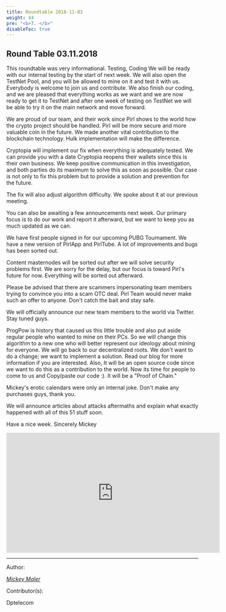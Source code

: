 ```yaml
---
title: Roundtable 2018-11-03
weight: 44
pre: "<b>7. </b>"
disableToc: true
---
```


## Round Table 03.11.2018

This roundtable was very informational.
Testing, Coding
We will be ready with our internal testing by the start of next week. We will also open the TestNet Pool, and you will be allowed to mine on it and test it with us. Everybody is welcome to join us and contribute.
We also finish our coding, and we are pleased that everything works as we want and we are now ready to get it to TestNet and after one week of testing on TestNet we will be able to try it on the main network and move forward.

We are proud of our team, and their work since Pirl shows to the world how the crypto project should be handled.
Pirl will be more secure and more valuable coin in the future.  We made another vital contribution to the blockchain technology. Hulk implementation will make the difference.

Cryptopia will implement our fix when everything is adequately tested.
We can provide you with a date Cryptopia reopens their wallets since this is their own business. We keep positive communication in this investigation, and both parties do its maximum to solve this as soon as possible.
Our case is not only to fix this problem but to provide a solution and prevention for the future.

The fix will also adjust algorithm difficulty. We spoke about it at our previous meeting.

You can also be awaiting a few announcements next week. Our primary focus is to do our work and report it afterward, but we want to keep you as much updated as we can.

We have first people signed in for our upcoming PUBG Tournament.
We have a new version of PirlApp and PirlTube. A lot of improvements and bugs has been sorted out.

Content masternodes will be sorted out after we will solve security problems first. We are sorry for the delay, but our focus is toward Pirl's future for now. Everything will be sorted out afterward.

Please be advised that there are scammers impersonating team members trying to convince you into a scam OTC deal. Pirl Team would never make such an offer to anyone. Don't catch the bait and stay safe.

We will officially announce our new team members to the world via Twitter. Stay tuned guys.

ProgPow is history that caused us this little trouble and also put aside regular people who wanted to mine on their PCs. So we will change this algorithm to a new one who will better represent our ideology about mining for everyone. We will go back to our decentralized roots. We don't want to do a change; we want to implement a solution. Read our blog for more information if you are interested.
 Also, It will be an open source code since we want to do this as a contribution to the world. Now its time for people to come to us and Copy/paste our code :). It will be a "Proof of Chain."

Mickey's erotic calendars were only an internal joke. Don't make any purchases guys, thank you.

We will announce articles about attacks aftermaths and explain what exactly happened with all of this 51 stuff soon.



Have a nice week.
Sincerely Mickey



<iframe width="560" height="315" src="https://www.youtube.com/embed/ljwgwJ6zKTc" frameborder="0" allow="accelerometer; autoplay; encrypted-media; gyroscope; picture-in-picture" allowfullscreen></iframe>




---
Author:


_[Mickey Maler](https://twitter.com/MickeyMaler)_


Contributor(s):


Dptelecom
